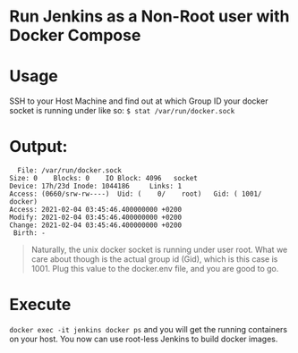 # Run Jenkins as a Non-Root user with Docker Compose

# Usage
SSH to your Host Machine and find out at which Group ID your docker socket is running under like so:
```$ stat /var/run/docker.sock```

# Output:
```bash:~$ stat /var/run/docker.sock
  File: /var/run/docker.sock
Size: 0    Blocks: 0    IO Block: 4096   socket
Device: 17h/23d Inode: 1044186     Links: 1
Access: (0660/srw-rw----)  Uid: (    0/    root)   Gid: ( 1001/  docker)
Access: 2021-02-04 03:45:46.400000000 +0200
Modify: 2021-02-04 03:45:46.400000000 +0200
Change: 2021-02-04 03:45:46.400000000 +0200
 Birth: -
 ```
 
 > Naturally, the unix docker socket is running under user root.
 What we care about though is the actual group id (Gid), which is this case is 1001. Plug this value to the docker.env file, and you are good to go.

# Execute
```docker exec -it jenkins docker ps```
and you will get the running containers on your host.
You now can use root-less Jenkins to build docker images.
